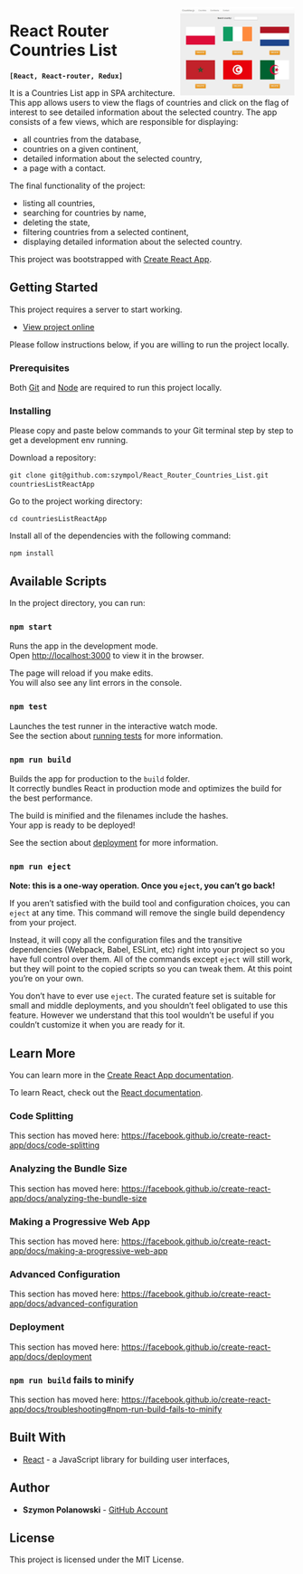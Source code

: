 [<img src="https://github.com/szympol/React_Router_Countries_List/blob/master/images/main.JPG?raw=true" align="right" alt="React Router ContriesList" width="40%">](https://github.com/szympol/React_Router_Countries_List/blob/master/images/main.JPG)

# React Router Countries List

**`[React, React-router, Redux]`**

It is a Countries List app in SPA architecture. This app allows users to view the flags of countries and click on the flag of interest to see detailed information about the selected country. The app consists of a few views, which are responsible for displaying:

- all countries from the database,
- countries on a given continent,
- detailed information about the selected country,
- a page with a contact.

The final functionality of the project:

- listing all countries,
- searching for countries by name,
- deleting the state,
- filtering countries from a selected continent,
- displaying detailed information about the selected country.


This project was bootstrapped with [Create React App](https://github.com/facebook/create-react-app).

## Getting Started

This project requires a server to start working.

- [View project online](https://frosty-colden-f63461.netlify.com/#/)

Please follow instructions below, if you are willing to run the project locally.

### Prerequisites

Both [Git](https://git-scm.com/downloads) and [Node](https://nodejs.org/en/download/) are required to run this project locally.

### Installing

Please copy and paste below commands to your Git terminal step by step to get a development env running.

Download a repository:

```node
git clone git@github.com:szympol/React_Router_Countries_List.git countriesListReactApp
```

Go to the project working directory:

```node
cd countriesListReactApp
```

Install all of the dependencies with the following command:

```node
npm install
```

## Available Scripts

In the project directory, you can run:

### `npm start`

Runs the app in the development mode.<br>
Open [http://localhost:3000](http://localhost:3000) to view it in the browser.

The page will reload if you make edits.<br>
You will also see any lint errors in the console.

### `npm test`

Launches the test runner in the interactive watch mode.<br>
See the section about [running tests](https://facebook.github.io/create-react-app/docs/running-tests) for more information.

### `npm run build`

Builds the app for production to the `build` folder.<br>
It correctly bundles React in production mode and optimizes the build for the best performance.

The build is minified and the filenames include the hashes.<br>
Your app is ready to be deployed!

See the section about [deployment](https://facebook.github.io/create-react-app/docs/deployment) for more information.

### `npm run eject`

**Note: this is a one-way operation. Once you `eject`, you can’t go back!**

If you aren’t satisfied with the build tool and configuration choices, you can `eject` at any time. This command will remove the single build dependency from your project.

Instead, it will copy all the configuration files and the transitive dependencies (Webpack, Babel, ESLint, etc) right into your project so you have full control over them. All of the commands except `eject` will still work, but they will point to the copied scripts so you can tweak them. At this point you’re on your own.

You don’t have to ever use `eject`. The curated feature set is suitable for small and middle deployments, and you shouldn’t feel obligated to use this feature. However we understand that this tool wouldn’t be useful if you couldn’t customize it when you are ready for it.

## Learn More

You can learn more in the [Create React App documentation](https://facebook.github.io/create-react-app/docs/getting-started).

To learn React, check out the [React documentation](https://reactjs.org/).

### Code Splitting

This section has moved here: https://facebook.github.io/create-react-app/docs/code-splitting

### Analyzing the Bundle Size

This section has moved here: https://facebook.github.io/create-react-app/docs/analyzing-the-bundle-size

### Making a Progressive Web App

This section has moved here: https://facebook.github.io/create-react-app/docs/making-a-progressive-web-app

### Advanced Configuration

This section has moved here: https://facebook.github.io/create-react-app/docs/advanced-configuration

### Deployment

This section has moved here: https://facebook.github.io/create-react-app/docs/deployment

### `npm run build` fails to minify

This section has moved here: https://facebook.github.io/create-react-app/docs/troubleshooting#npm-run-build-fails-to-minify

## Built With

- [React](https://reactjs.org/) - a JavaScript library for building user interfaces,

## Author

- **Szymon Polanowski** - [GitHub Account](https://github.com/szympol)

## License

This project is licensed under the MIT License.
